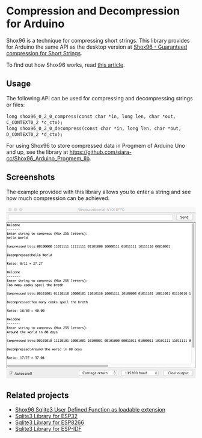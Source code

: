 # Compression and Decompression for Arduino

Shox96 is a technique for compressing short strings.  This library provides for Arduino the same API as the desktop version at [Shox96 - Guaranteed compression for Short Strings](https://github.com/siara-cc/Shox96).

To find out how Shox96 works, read [this article](https://github.com/siara-cc/Shox96/blob/master/Shox96_Article_0_2_0.pdf?raw=true).

## Usage

The following API can be used for compressing and decompressing strings or files:

```
long shox96_0_2_0_compress(const char *in, long len, char *out, C_CONTEXT0_2 *c_ctx);
long shox96_0_2_0_decompress(const char *in, long len, char *out, D_CONTEXT0_2 *d_ctx);
```

For using Shox96 to store compressed data in Progmem of Arduino Uno and up, see the library at https://github.com/siara-cc/Shox96_Arduino_Progmem_lib.

## Screenshots

The example provided with this library allows you to enter a string and see how much compression can be achieved.

![](ss_compress_ss.png?raw=true)

## Related projects

- [Shox96 Sqlite3 User Defined Function as loadable extension](https://github.com/siara-cc/Shox96_Sqlite_UDF)
- [Sqlite3 Library for ESP32](https://github.com/siara-cc/esp32_arduino_sqlite3_lib)
- [Sqlite3 Library for ESP8266](https://github.com/siara-cc/esp_arduino_sqlite3_lib)
- [Sqlite3 Library for ESP-IDF](https://github.com/siara-cc/esp32-idf-sqlite3)
